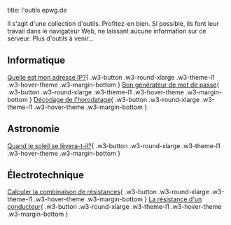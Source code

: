 title: l'outils epwg.de

Il s'agit d'une collection d'outils. Profitez-en bien.
Si possible, ils font leur travail dans le navigateur Web, ne laissant aucune information sur ce serveur.
Plus d'outils à venir...

## Informatique

[Quelle est mon adresse IP?](ip.md){ .w3-button .w3-round-xlarge .w3-theme-l1 .w3-hover-theme .w3-margin-bottom }
[Bon générateur de mot de passe](dice.md){ .w3-button .w3-round-xlarge .w3-theme-l1 .w3-hover-theme .w3-margin-bottom }
[Décodage de l'horodatage](ts.md){ .w3-button .w3-round-xlarge .w3-theme-l1 .w3-hover-theme .w3-margin-bottom }

## Astronomie

[Quand le soleil se lèvera-t-il?](sun.md){ .w3-button .w3-round-xlarge .w3-theme-l1 .w3-hover-theme .w3-margin-bottom }

## Électrotechnique

[Calculer la combinaison de résistances](resist.md){ .w3-button .w3-round-xlarge .w3-theme-l1 .w3-hover-theme .w3-margin-bottom }
[La résistance d'un conducteur](wire.md){ .w3-button .w3-round-xlarge .w3-theme-l1 .w3-hover-theme .w3-margin-bottom }